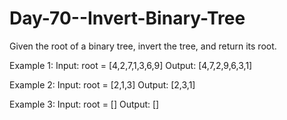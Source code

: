 # Day-70--Invert-Binary-Tree

Given the root of a binary tree, invert the tree, and return its root.

Example 1:
Input: root = [4,2,7,1,3,6,9]
Output: [4,7,2,9,6,3,1]

Example 2:
Input: root = [2,1,3]
Output: [2,3,1]

Example 3:
Input: root = []
Output: []
